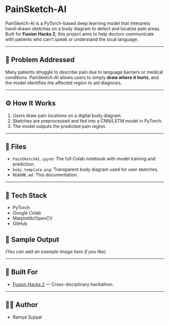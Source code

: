 # PainSketch-AI

PainSketch-AI is a PyTorch-based deep learning model that interprets hand-drawn sketches on a body diagram to detect and localize pain areas. Built for **Fusion Hacks 2**, this project aims to help doctors communicate with patients who can't speak or understand the local language.

---

## 🧠 Problem Addressed

Many patients struggle to describe pain due to language barriers or medical conditions. PainSketch-AI allows users to simply **draw where it hurts**, and the model identifies the affected region to aid diagnosis.

---

## ⚙️ How It Works

1. Users draw pain locations on a digital body diagram.
2. Sketches are preprocessed and fed into a CNN/LSTM model in PyTorch.
3. The model outputs the predicted pain region.

---

## 📁 Files

- `PainSketchAI.ipynb`: The full Colab notebook with model training and prediction.
- `body_template.png`: Transparent body diagram used for user sketches.
- `README.md`: This documentation.

---

## 🚀 Tech Stack

- PyTorch
- Google Colab
- Matplotlib/OpenCV
- GitHub

## 📸 Sample Output

*(You can add an example image here if you like)*

---

## 🏁 Built For

- [Fusion Hacks 2](https://fusionhacks.devpost.com/) — Cross-disciplinary hackathon.

---

## 🙋‍♀️ Author

- Ramya Sujipal

